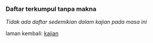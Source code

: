 ---
---

### Daftar terkumpul tanpa makna

*Tidak ada daftar sedemikian dalam kajian pada masa ini*

laman kembali: [kajian][0]

  [0]: index.md
